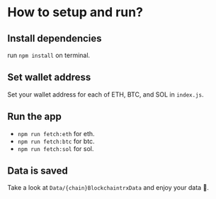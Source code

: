 # How to setup and run? 

## Install dependencies
run `npm install` on terminal.

## Set wallet address
Set your wallet address for each of ETH, BTC, and SOL in `index.js`.

## Run the app
- `npm run fetch:eth` for eth.
- `npm run fetch:btc` for btc.
- `npm run fetch:sol` for sol.

## Data is saved
Take a look at `Data/{chain}BlockchaintrxData` and enjoy your data 🍵.
